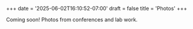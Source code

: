 +++
date = '2025-06-02T16:10:52-07:00'
draft = false
title = 'Photos'
+++

Coming soon! Photos from conferences and lab work.
